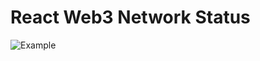 # React Web3 Network Status
![Example](https://user-images.githubusercontent.com/4658359/30234946-21873ec8-94c8-11e7-88ee-296b098a49f8.gif)
